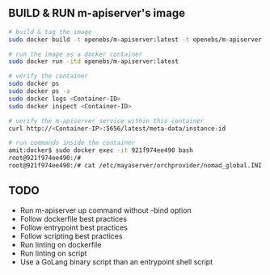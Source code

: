 ## BUILD & RUN m-apiserver's image

```bash
# build & tag the image
sudo docker build -t openebs/m-apiserver:latest -t openebs/m-apiserver:0.2-RC4 .

# run the image as a docker container
sudo docker run -itd openebs/m-apiserver:latest

# verify the container
sudo docker ps
sudo docker ps -a
sudo docker logs <Container-ID>
sudo docker inspect <Container-ID>

# verify the m-apiserver service within this container
curl http://<Container-IP>:5656/latest/meta-data/instance-id

# run commands inside the container
amit:docker$ sudo docker exec -it 921f974ee490 bash
root@921f974ee490:/# 
root@921f974ee490:/# cat /etc/mayaserver/orchprovider/nomad_global.INI
```

## TODO

- Run m-apiserver up command without -bind option
- Follow dockerfile best practices
- Follow entrypoint best practices
- Follow scripting best practices
- Run linting on dockerfile
- Run linting on script
- Use a GoLang binary script than an entrypoint shell script
